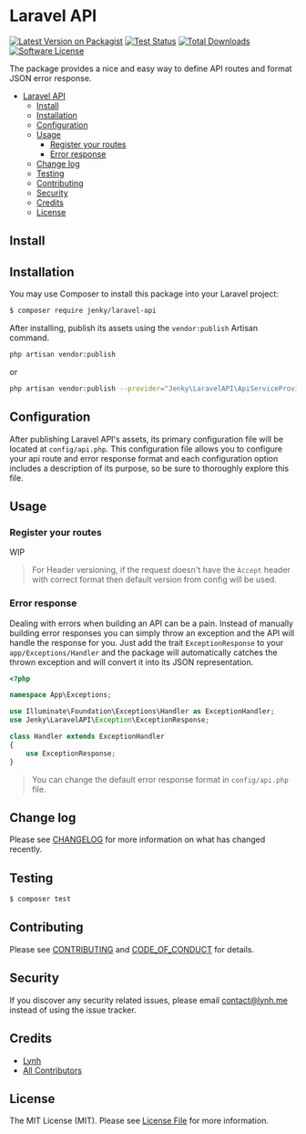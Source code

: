 # Laravel API

[![Latest Version on Packagist][ico-version]][link-packagist]
[![Test Status][ico-gh-tests]][link-gh-tests]
[![Total Downloads][ico-downloads]][link-downloads]
[![Software License][ico-license]](LICENSE.md)

The package provides a nice and easy way to define API routes and format JSON error response.

- [Laravel API](#laravel-api)
  - [Install](#install)
  - [Installation](#installation)
  - [Configuration](#configuration)
  - [Usage](#usage)
    - [Register your routes](#register-your-routes)
    - [Error response](#error-response)
  - [Change log](#change-log)
  - [Testing](#testing)
  - [Contributing](#contributing)
  - [Security](#security)
  - [Credits](#credits)
  - [License](#license)

## Install

## Installation

You may use Composer to install this package into your Laravel project:

``` bash
$ composer require jenky/laravel-api
```

After installing, publish its assets using the `vendor:publish` Artisan command.

``` bash
php artisan vendor:publish
```

or

``` bash
php artisan vendor:publish --provider="Jenky\LaravelAPI\ApiServiceProvider"
```

## Configuration

After publishing Laravel API's assets, its primary configuration file will be located at `config/api.php`. This configuration file allows you to configure your api route and error response format and each configuration option includes a description of its purpose, so be sure to thoroughly explore this file.

## Usage

### Register your routes

WIP

> For Header versioning, if the request doesn't have the `Accept` header with correct format then default version from config will be used.

### Error response

Dealing with errors when building an API can be a pain. Instead of manually building error responses you can simply throw an exception and the API will handle the response for you. Just add the trait `ExceptionResponse` to your `app/Exceptions/Handler` and the package will automatically catches the thrown exception and will convert it into its JSON representation.

``` php
<?php

namespace App\Exceptions;

use Illuminate\Foundation\Exceptions\Handler as ExceptionHandler;
use Jenky\LaravelAPI\Exception\ExceptionResponse;

class Handler extends ExceptionHandler
{
    use ExceptionResponse;
}
```

> You can change the default error response format in `config/api.php` file.

## Change log

Please see [CHANGELOG](CHANGELOG.md) for more information on what has changed recently.

## Testing

``` bash
$ composer test
```

## Contributing

Please see [CONTRIBUTING](CONTRIBUTING.md) and [CODE_OF_CONDUCT](CODE_OF_CONDUCT.md) for details.

## Security

If you discover any security related issues, please email contact@lynh.me instead of using the issue tracker.

## Credits

- [Lynh][link-author]
- [All Contributors][link-contributors]

## License

The MIT License (MIT). Please see [License File](LICENSE.md) for more information.

[ico-version]: https://img.shields.io/packagist/v/jenky/laravel-api.svg?style=flat
[ico-license]: https://img.shields.io/badge/license-MIT-brightgreen.svg?style=flat
[ico-travis]: https://img.shields.io/travis/com/jenky/laravel-api/master.svg?style=flat
[ico-scrutinizer]: https://img.shields.io/scrutinizer/coverage/g/jenky/laravel-api.svg?style=flat
[ico-code-quality]: https://img.shields.io/scrutinizer/g/jenky/laravel-api.svg?style=flat
[ico-downloads]: https://img.shields.io/packagist/dt/jenky/laravel-api.svg?style=flat
[ico-gh-tests]: https://github.com/jenky/laravel-api/workflows/Tests/badge.svg

[link-packagist]: https://packagist.org/packages/jenky/laravel-api
[link-travis]: https://travis-ci.com/jenky/laravel-api
[link-scrutinizer]: https://scrutinizer-ci.com/g/jenky/laravel-api/code-structure
[link-code-quality]: https://scrutinizer-ci.com/g/jenky/laravel-api
[link-downloads]: https://packagist.org/packages/jenky/laravel-api
[link-author]: https://github.com/jenky
[link-contributors]: ../../contributors
[link-gh-tests]: https://github.com/jenky/laravel-api/actions
